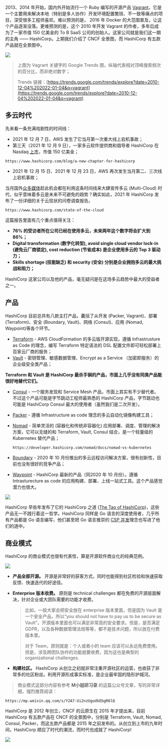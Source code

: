 2013、2014 年开始，国内外开始流行一个 Ruby 编写的开源产品 [Vagrant](https://www.vagrantup.com/)，它是一个主要用来解决本地（特别是多人协作）开发环境配置繁琐、不一致等痛点的项目，深受很多工程师喜欢。难以预测的是， 2016 年 Docker 的大范围普及，让这个产品逐渐没落。更难预测的是，这个 2010 年开发 Vagrant 的作者，多年后成为了一家市值 150 亿美金的 To B SaaS 公司的创始人。这家公司就是我们这一期的主角 —— HashiCorp。上期我们介绍了 CNCF 全景图，而 HashiCorp 有五款产品就在全景图中。

![](/static/s1/3/thrending.png)

> 上图为 Vagrant 关键字的 Google Trends 图，纵轴代表相对顶峰搜索频次的百分比，而非绝对数字；
>
> Trends 链接：[https://trends.google.com/trends/explore?date=2010-12-04%202022-01-04&q=vagrant](https://trends.google.com/trends/explore?date=2010-12-04%202022-01-04&q=vagrant)

## 多云时代

先来看一条充满戏剧性的时间线：

- 2021 年 12 月 7 日，AWS 发生了它当月第一次重大线上宕机事故；
- 第三天（2021 年 12 月 9 日），一家多云软件提供商和倡导者 HashiCorp 在 Nasdaq [上市](https://www.sec.gov/Archives/edgar/data/0001720671/000119312521352796/d205906d424b4.htm)，市值 150 亿美金；

```urlpreview
https://www.hashicorp.com/blog/a-new-chapter-for-hashicorp
```

- 2021 年 12 月 15 日、2021 年 12 月 23 日，AWS 再次发生当月第二、三次线上宕机事故；

当月国外[众多媒体](https://www.cnbc.com/2021/12/12/aws-outage-and-hashicorp-ipo-point-to-a-multicloud-future.html)趁此机会都在利用这条时间线来大肆宣传多云 (Multi-Cloud) 时代，似乎意味着多云是未来不可避免的趋势？确实如此，2021 年 HashiCorp 发布了一份详细的关于云现状的问卷调查报告。

```urlpreview
https://www.hashicorp.com/state-of-the-cloud
```

这篇报告里面有几个重点值得关注：

- **76% 的受访者所在公司已经在使用多云，未来两年这个数字将会扩大到 86%；**
- **Digital transformation (数字化转型), avoid single cloud vendor lock-in (避免云厂商锁定), cost reduction (节省成本) 是企业使用多云的 Top 3 驱动力；**
- **Skills shortage (技能缺乏) 和 security (安全) 分别是企业拥抱多云的最大挑战和阻力；**

HashiCorp 这家公司以及他的产品，毫无疑问是在这场多云趋势中最大的受益者之一。

## 产品

HashiCorp 目前总共有八款主打产品，囊括了从开发 (Packer, Vagrant)、部署 (Terraform)、安全 (Boundary, Vault)、网络 (Consul)、应用 (Nomad, Waypoint)等各个环节。

- [Terraform](https://www.terraform.io/) - AWS CloudFormation 的多云版开源实现，遵循 Infrastrusture as Code 的理念，编写 Terraform 特定语法的 DSL 配置文件即可轻松部署上百家云厂商的服务；
- [Vault](https://www.vaultproject.io/) - 密钥管理、敏感数据管理、Encrypt as a Service （加密即服务）的企业级安全类产品；

**Terraform 和 Vault 是 HashiCorp 最杀手锏的产品，市面上几乎没有同类产品能很好地替代它们。**

-  [Consul](https://www.consul.io/) - 一个服务发现和 Service Mesh 产品，市面上其实有不少替代者。不过这个产品可能是字节跳动工程师最熟悉的 HashiCorp 产品，字节跳动也可能是 HashiCorp Consul 最大的使用者（虽然我们是二次开发）。
- [Packer](https://www.packer.io/) - 遵循 Infrastructure as code 理念的多云自动化镜像构建工具；
- [Nomad](https://www.nomadproject.io/) - 简单灵活的 (容器化和传统非容器化) 应用部署、调度、管理的解决方案，它可以无缝的和  Terraform, Vault, Consul 结合，是一个轻量级的 Kubernetes 替代产品；

  ```urlpreview
  https://developer.hashicorp.com/nomad/docs/nomad-vs-kubernetes
  ```

- [Boundary](https://www.boundaryproject.io/) - 2020 年 10 月份推出的多云远程访问解决方案，很有创新性，目前也没有很好的竞争产品；
- [Waypoint](https://www.waypointproject.io/) - HashiCorp 最新的产品（同2020 年 10 月份）。遵循 Intrasturecture as code 的应用构建、部署、上线一站式工具。这个产品感觉潜力也很大。

![](/static/s1/3/stack.png)

HashiCorp 早些年发布了它的 HashiCorp 之道 ([The Tao of HashiCorp](https://www.hashicorp.com/tao-of-hashicorp))，这些产品无一不践行着这一哲学。HashiCorp 同样是 Go 语言的深度使用者，几乎所有产品都是 Go 语言编写，他们甚至把 Go 语言推崇的 [CSP 并发](https://en.wikipedia.org/wiki/Communicating_sequential_processes)理念也写进了他们的道中。

## 商业模式

HashiCorp 的商业模式也很有代表性，算是开源软件商业化的经典范例。

![](/static/s1/3/product.png)

- **产品全部开源。** 开源是非常好的获客方式，同时也能得到社区检验和快速获取反馈、快速迭代的好途径。
- **Enterprise 版本收费。** 原则是 technical challenges 都在免费的开源层面解决，针对企业或大团队需要的功能才收费。

  > 比如，一般大家会把安全放在 enterprise 版本里面，但是因为 Vault 是一个安全产品，所以“you should not have to pay us to be secure as Vault”。开源版本里面也可以满足非常高的安全要求。但是，是否满足 GDPR，以及各种数据管理法规等等，都不是技术问题，所以放在付费版本里。
  >
  > 对于 Team，原则就是：个人或者小的 team 应该可以永远免费使用。但是，涉及跨团队协作的功能就要收费，因为这也是典型的 organizational challenges.

- **构建社区。** HashiCorp 从创立之初就非常注重开源社区的运营，也收获了非常多的社区粉丝。利用开源形成事实标准，是企业最牢固的隐形护城河。

> 商业模式这部分内容有参考 **M小姐研习录** 的这篇公众号文章，写的非常详细，强烈推荐阅读：

```urlpreview, image:false
https://mp.weixin.qq.com/s/Y2A7-Ui2nzUgodkEbgR6lQ
```

HashiCorp 是 2012 年创立，CNCF 的云原生在 2015 年才提出来，目前 HashiCorp 有五款产品在 CNCF 的全景图中，分别是 Terraform, Vault, Nomad, Consul, Packer，而这五款产品都是 2015 年之前发布的。从创立到上市的九年时间，HashiCorp 顺应了时代的潮流，而时代也成就了 HashiCorp!

![](/static/s1/3/ipo.png)